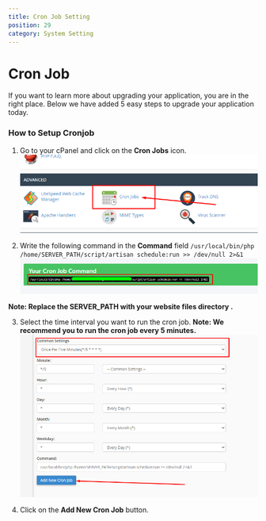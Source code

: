 ```yaml
---
title: Cron Job Setting
position: 29
category: System Setting
---
```


# Cron Job

If you want to learn more about upgrading your application, you are in the right place. Below we have added 5 easy steps to upgrade your application today.

### How to Setup Cronjob

1. Go to your cPanel and click on the **Cron Jobs** icon.
![](/public/docs/jobpilot/setting/cronjob-1.png)

2. Write the following command in the **Command** field `/usr/local/bin/php /home/SERVER_PATH/script/artisan schedule:run >> /dev/null 2>&1`
![](/public/docs/jobpilot/setting/cronjob-2.png)

**Note: Replace the SERVER_PATH with your website files directory .**

3. Select the time interval you want to run the cron job.
**Note: We recommend you to run the cron job every 5 minutes.**
![](/public/docs/jobpilot/setting/cronjob-3.png)

4. Click on the **Add New Cron Job** button.
